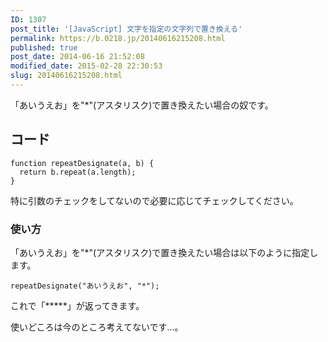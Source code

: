 ```yaml
---
ID: 1307
post_title: '[JavaScript] 文字を指定の文字列で置き換える'
permalink: https://b.0218.jp/20140616215208.html
published: true
post_date: 2014-06-16 21:52:08
modified_date: 2015-02-28 22:30:53
slug: 20140616215208.html
---
```

「あいうえお」を"*"(アスタリスク)で置き換えたい場合の奴です。
<!--more-->
<h2>コード</h2>
<pre class="language-javascript"><code>function repeatDesignate(a, b) {
  return b.repeat(a.length);
}</code></pre>
特に引数のチェックをしてないので必要に応じてチェックしてください。

<h3>使い方</h3>
「あいうえお」を"*"(アスタリスク)で置き換えたい場合は以下のように指定します。
<pre class="language-javascript"><code>repeatDesignate("あいうえお", "*");</code></pre>
これで「*****」が返ってきます。

使いどころは今のところ考えてないです…。